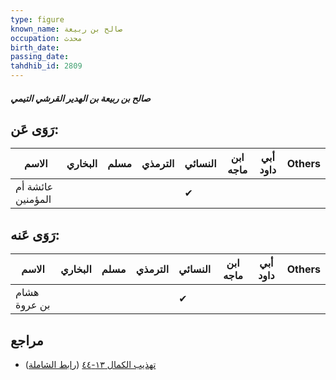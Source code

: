 ```yaml
---
type: figure
known_name: صالح بن ربيعة
occupation: محدث
birth_date:
passing_date:
tahdhib_id: 2809
---
```

##### صالح بن ربيعة بن الهدير القرشي التيمي

## رَوَى عَن:
| الاسم             | البخاري | مسلم | الترمذي | النسائي | ابن ماجه | أبي داود | Others |
| ----------------- | ------- | ---- | ------- | ------- | -------- | -------- | ------ |
| عائشة أم المؤمنين |         |      |         | ✔       |          |          |        |
## رَوَى عَنه:
| الاسم        | البخاري | مسلم | الترمذي | النسائي | ابن ماجه | أبي داود | Others |
| ------------ | ------- | ---- | ------- | ------- | -------- | -------- | ------ |
| هشام بن عروة |         |      |         | ✔       |          |          |        |
## مراجع
- [تهذيب الكمال ١٣-٤٤](obsidian://open?vault=Tahdhib-al-Kamal&file=Figures/٢٨٠٩-صالح%20بن%20ربيعة%20بن%20الهدير%20القرشي%20التيمي) ([رابط الشاملة](https://shamela.ws/book/3722/6425))